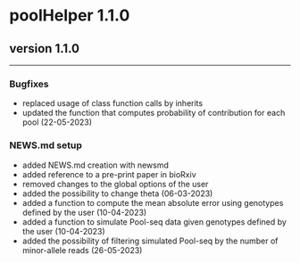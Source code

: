 # poolHelper 1.1.0

## version 1.1.0

---


### Bugfixes

- replaced usage of class function calls by inherits
- updated the function that computes probability of contribution for each pool (22-05-2023)

### NEWS.md setup

- added NEWS.md creation with newsmd
- added reference to a pre-print paper in bioRxiv 
- removed changes to the global options of the user
- added the possibility to change theta (06-03-2023)
- added a function to compute the mean absolute error using genotypes defined by the user (10-04-2023)
- added a function to simulate Pool-seq data given genotypes defined by the user (10-04-2023)
- added the possibility of filtering simulated Pool-seq by the number of minor-allele reads (26-05-2023)
